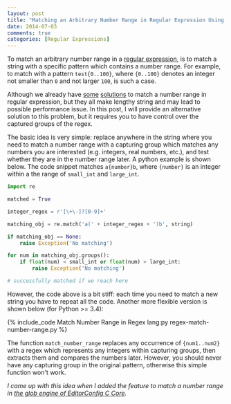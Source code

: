 ```yaml
---
layout: post
title: "Matching an Arbitrary Number Range in Regular Expression Using Capturing Groups"
date: 2014-07-03
comments: true
categories: [Regular Expressions]
---
```


To match an arbitrary number range in a [regular expression], is to match a string with a specific pattern which
contains a number range. For example, to match with a pattern `test{0..100}`, where `{0..100}` denotes an integer not
smaller than `0` and not larger `100`, is such a case.

Although we already have [some](http://www.regular-expressions.info/numericranges.html)
[solutions](http://stackoverflow.com/questions/1377926/regular-expression-numeric-range) to match a number range in
regular expression, but they all make lengthy string and may lead to possible performance issue. In this post, I will
provide an alternative solution to this problem, but it requires you to have control over the captured groups of the
regex.

<!-- more -->

The basic idea is very simple: replace anywhere in the string where you need to match a number range with a capturing
group which matches any numbers you are interested (e.g. integers, real numbers, etc.), and test whether they are in the
number range later. A python example is shown below. The code snippet matches `a{number}b`, where `{number}` is an
integer within a the range of `small_int` and `large_int`.

```python
import re

matched = True

integer_regex = r'[\+\-]?[0-9]+'

matching_obj = re.match('a(' + integer_regex + ')b', string)

if matching_obj == None:
    raise Exception('No matching')

for num in matching_obj.groups():
    if float(num) < small_int or float(num) > large_int:
        raise Exception('No matching')

# successfully matched if we reach here
```

However, the code above is a bit stiff: each time you need to match a new string you have to repeat all the code.
Another more flexible version is shown below (for Python >= 3.4):

{% include_code Match Number Range in Regex lang:py regex-match-number-range.py %}

The function `match_number_range` replaces any occurrence of `{num1..num2}` with a regex which represents any integers
within capturing groups, then extracts them and compares the numbers later. However, you should never have any capturing
group in the original pattern, otherwise this simple function won't work.

_I came up with this idea when I added the feature to match a number range in [the glob engine of
EditorConfig C Core](https://github.com/editorconfig/editorconfig-core-c/blob/master/src/lib/ec_glob.c)._

[regular expression]: http://en.wikipedia.org/wiki/Regular_expression
